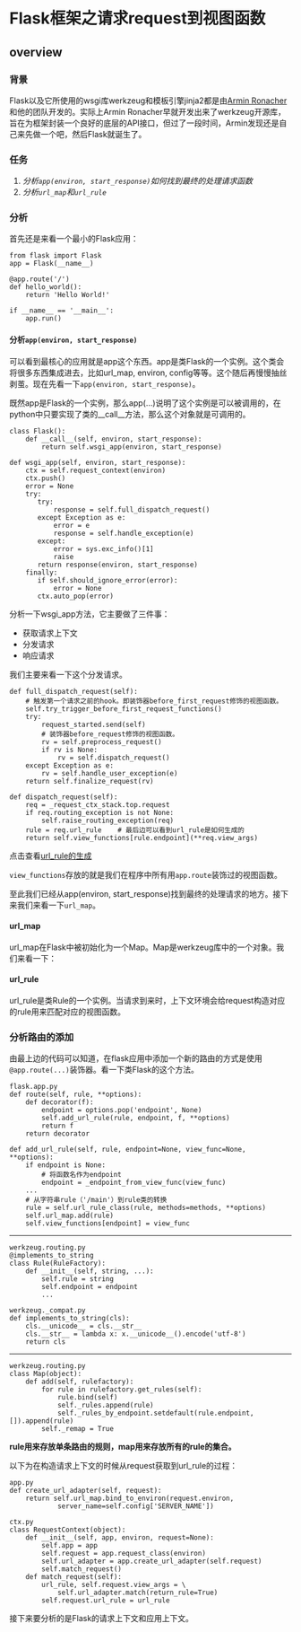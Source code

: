 # Flask框架之请求request到视图函数

## overview

### 背景
Flask以及它所使用的wsgi库werkzeug和模板引擎jinja2都是由[Armin Ronacher](http://lucumr.pocoo.org/about/)和他的团队开发的。实际上Armin Ronacher早就开发出来了werkzeug开源库，旨在为框架封装一个良好的底层的API接口，但过了一段时间，Armin发现还是自己来先做一个吧，然后Flask就诞生了。

<!--break-->

### 任务
1. *分析`app(environ, start_response)`如何找到最终的处理请求函数*
2. *分析`url_map`和`url_rule`*

### 分析
首先还是来看一个最小的Flask应用：

	from flask import Flask
	app = Flask(__name__)

	@app.route('/')
	def hello_world():
    	return 'Hello World!'

	if __name__ == '__main__':
    	app.run()
    
#### 分析`app(environ, start_response)`	

可以看到最核心的应用就是app这个东西。app是类Flask的一个实例。这个类会将很多东西集成进去，比如url_map, environ, config等等。这个随后再慢慢抽丝剥茧。现在先看一下`app(environ, start_response)`。 

既然app是Flask的一个实例，那么app(...)说明了这个实例是可以被调用的，在python中只要实现了类的__call__方法，那么这个对象就是可调用的。 

	class Flask():
		def __call__(self, environ, start_response):
			return self.wsgi_app(environ, start_response)

	def wsgi_app(self, environ, start_response):
		ctx = self.request_context(environ)
      	ctx.push()
      	error = None
      	try:
           try:
               response = self.full_dispatch_request()
           except Exception as e:
               error = e
               response = self.handle_exception(e)
           except:
               error = sys.exc_info()[1]
               raise
           return response(environ, start_response)
      	finally:
           if self.should_ignore_error(error):
               error = None
           ctx.auto_pop(error)
           
分析一下wsgi_app方法，它主要做了三件事：

- 获取请求上下文
- 分发请求
- 响应请求

我们主要来看一下这个分发请求。
	
	def full_dispatch_request(self):
		# 触发第一个请求之前的hook。即装饰器before_first_request修饰的视图函数。
		self.try_trigger_before_first_request_functions()
		try:
            request_started.send(self)
            # 装饰器before_request修饰的视图函数。
            rv = self.preprocess_request()
            if rv is None:
                rv = self.dispatch_request()
        except Exception as e:
            rv = self.handle_user_exception(e)
        return self.finalize_request(rv)
        
    def dispatch_request(self):
    	req = _request_ctx_stack.top.request
      	if req.routing_exception is not None:
			self.raise_routing_exception(req)
    	rule = req.url_rule    # 最后边可以看到url_rule是如何生成的
    	return self.view_functions[rule.endpoint](**req.view_args)

点击查看[url_rule的生成](#jump)

`view_functions`存放的就是我们在程序中所有用`app.route`装饰过的视图函数。

至此我们已经从app(environ, start_response)找到最终的处理请求的地方。接下来我们来看一下`url_map`。

#### url_map
url_map在Flask中被初始化为一个Map。Map是werkzeug库中的一个对象。我们来看一下：


#### url_rule
url_rule是类Rule的一个实例。当请求到来时，上下文环境会给request构造对应的rule用来匹配对应的视图函数。    	


### 分析路由的添加
由最上边的代码可以知道，在flask应用中添加一个新的路由的方式是使用`@app.route(...)`装饰器。看一下类Flask的这个方法。

    flask.app.py
	def route(self, rule, **options):
		def decorator(f):
			endpoint = options.pop('endpoint', None)
			self.add_url_rule(rule, endpoint, f, **options)
         	return f
     	return decorator
     	
    def add_url_rule(self, rule, endpoint=None, view_func=None, **options):
        if endpoint is None:
            # 将函数名作为endpoint
            endpoint = _endpoint_from_view_func(view_func)
        ...
        # 从字符串rule（'/main'）到rule类的转换
        rule = self.url_rule_class(rule, methods=methods, **options)
        self.url_map.add(rule)
        self.view_functions[endpoint] = view_func

***
        
    werkzeug.routing.py
    @implements_to_string
    class Rule(RuleFactory):
        def __init__(self, string, ...):
            self.rule = string
            self.endpoint = endpoint
            ...
            
    werkzeug._compat.py
    def implements_to_string(cls):
        cls.__unicode__ = cls.__str__
        cls.__str__ = lambda x: x.__unicode__().encode('utf-8')
        return cls
        
***

    werkzeug.routing.py
    class Map(object):
        def add(self, rulefactory):
            for rule in rulefactory.get_rules(self):
                rule.bind(self)
                self._rules.append(rule)
                self._rules_by_endpoint.setdefault(rule.endpoint, []).append(rule)
            self._remap = True
            
<strong>rule用来存放单条路由的规则，map用来存放所有的rule的集合。</strong>

<span id="jump">

以下为在构造请求上下文的时候从request获取到url_rule的过程：

    app.py
    def create_url_adapter(self, request):
        return self.url_map.bind_to_environ(request.environ,
                server_name=self.config['SERVER_NAME'])
                
    ctx.py
    class RequestContext(object):
        def __init__(self, app, environ, request=None):
            self.app = app
            self.request = app.request_class(environ)
            self.url_adapter = app.create_url_adapter(self.request)
            self.match_request()
        def match_request(self):
            url_rule, self.request.view_args = \
                self.url_adapter.match(return_rule=True)
            self.request.url_rule = url_rule

接下来要分析的是Flask的请求上下文和应用上下文。

</span>
